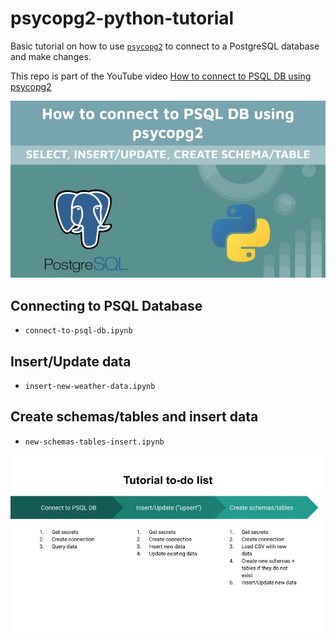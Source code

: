 # psycopg2-python-tutorial

Basic tutorial on how to use [`psycopg2`](https://www.psycopg.org/docs/index.html) to connect to a PostgreSQL database and make changes.

This repo is part of the YouTube video [How to connect to PSQL DB using psycopg2](https://www.youtube.com/watch?v=eSSSaD0V9fI)


![Youtube logo](images/cover.jpg)



## Connecting to PSQL Database

- `connect-to-psql-db.ipynb`

## Insert/Update data 

- `insert-new-weather-data.ipynb`

## Create schemas/tables and insert data

- `new-schemas-tables-insert.ipynb`



![psycopg2 tutorial](images/tutorial.jpg)
